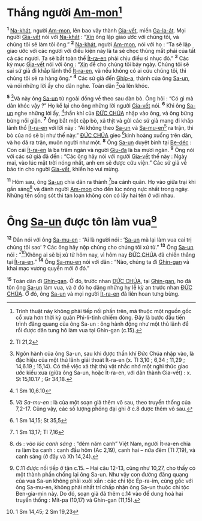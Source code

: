 # Thắng người [Am-mon]()[^1-0a828186-15b4-470d-a2a8-baccc32077d4]
<sup><b>1</b></sup> [Na-khát](), người [Am-mon](), lên bao vây thành [Gia-vết](), miền [Ga-la-át](). Mọi người [Gia-vết]() nói với [Na-khát]() : “[Xin]() ông lập giao ước với chúng tôi, và chúng tôi sẽ làm tôi ông.” <sup><b>2</b></sup> [Na-khát](), người [Am-mon](), nói với họ : “Ta sẽ lập giao ước với các ngươi với điều kiện này là ta sẽ chọc thủng mắt phải của tất cả các ngươi. Ta sẽ bắt toàn thể [Ít-ra-en]() phải chịu điều sỉ nhục đó.” <sup><b>3</b></sup> Các kỳ mục [Gia-vết]() nói với ông : “[Xin]() để cho chúng tôi bảy ngày. Chúng tôi sẽ sai sứ giả đi khắp lãnh thổ [Ít-ra-en](), và nếu không có ai cứu chúng tôi, thì chúng tôi sẽ ra hàng ông.” <sup><b>4</b></sup> Các sứ giả đến [Ghíp-a](), thành của ông [Sa-un](), và nói những lời ấy cho dân nghe. Toàn dân [^1@-0a828186-15b4-470d-a2a8-baccc32077d4]oà lên khóc.

<sup><b>5</b></sup> [^2-0a828186-15b4-470d-a2a8-baccc32077d4]Và này ông [Sa-un]() từ ngoài đồng về theo sau đàn bò. Ông hỏi : “Có gì mà dân khóc vậy ?” Họ kể lại cho ông những lời người [Gia-vết]() nói. <sup><b>6</b></sup> Khi ông [Sa-un]() nghe những lời ấy, [^2@-0a828186-15b4-470d-a2a8-baccc32077d4]thần khí của [ĐỨC CHÚA]() nhập vào ông, và ông bừng bừng nổi giận. <sup><b>7</b></sup> Ông bắt một cặp bò, xả thịt và gửi các sứ giả mang đi khắp lãnh thổ [Ít-ra-en]() với lời này : “Ai không theo [Sa-un]() và [Sa-mu-en]()[^3-0a828186-15b4-470d-a2a8-baccc32077d4] ra trận, thì bò của nó sẽ bị như thế này.” [ĐỨC CHÚA]() gieo [^3@-0a828186-15b4-470d-a2a8-baccc32077d4]kinh hoàng xuống trên dân, và họ đã ra trận, muôn người như một. <sup><b>8</b></sup> Ông [Sa-un]() duyệt binh tại [Be-déc]() : Con cái [Ít-ra-en]() là ba trăm ngàn và người [Giu-đa]() là ba mươi ngàn. <sup><b>9</b></sup> Ông nói với các sứ giả đã đến : “Các ông hãy nói với người [Gia-vết]() thế này : Ngày mai, vào lúc mặt trời nóng nhất, anh em sẽ được cứu viện.” Các sứ giả về báo tin cho người [Gia-vết](), khiến họ vui mừng.

<sup><b>11</b></sup> Hôm sau, ông [Sa-un]() chia dân ra thành [^5@-0a828186-15b4-470d-a2a8-baccc32077d4]ba cánh quân. Họ vào giữa trại khi gần sáng[^5-0a828186-15b4-470d-a2a8-baccc32077d4] và đánh người [Am-mon]() cho đến lúc nóng nực nhất trong ngày. Những tên sống sót thì tán loạn không còn có lấy hai tên ở với nhau.

# Ông [Sa-un]() được tôn làm vua[^6-0a828186-15b4-470d-a2a8-baccc32077d4]
<sup><b>12</b></sup> Dân nói với ông [Sa-mu-en]() : “Ai là người nói : ‘[Sa-un]() mà lại làm vua cai trị chúng tôi sao’ ? Các ông hãy nộp chúng cho chúng tôi xử tử.” <sup><b>13</b></sup> Ông [Sa-un]() nói : “[^6@-0a828186-15b4-470d-a2a8-baccc32077d4]Không ai sẽ bị xử tử hôm nay, vì hôm nay [ĐỨC CHÚA]() đã chiến thắng tại [Ít-ra-en]().” <sup><b>14</b></sup> Ông [Sa-mu-en]() nói với dân : “Nào, chúng ta đi [Ghin-gan]() và khai mạc vương quyền mới ở đó.”

<sup><b>15</b></sup> Toàn dân đi [Ghin-gan](). Ở đó, trước nhan [ĐỨC CHÚA](), tại [Ghin-gan](), họ đã tôn ông [Sa-un]() làm vua, và ở đó họ dâng những hy lễ kỳ an trước nhan [ĐỨC CHÚA](). Ở đó, ông [Sa-un]() và mọi người [Ít-ra-en]() đã liên hoan tưng bừng.

[^1-0a828186-15b4-470d-a2a8-baccc32077d4]: Trình thuật này không phải tiếp nối phần trên, mà thuộc một nguồn gốc cổ xưa hơn thời kỳ quân Phi-li-tinh chiếm đóng. Đây là bước đầu tiến trình đăng quang của ông Sa-un : ông hành động như một thủ lãnh để rồi được dân tung hô làm vua tại Ghin-gan (c.15).
[^2-0a828186-15b4-470d-a2a8-baccc32077d4]: Ngôn hành của ông Sa-un, sau khi được thần khí Đức Chúa nhập vào, là đặc hiệu của một thủ lãnh giải thoát Ít-ra-en (x. Tl 3,10 ; 6,34 ; 11,29 ; 14,6.19 ; 15,14). Có thể việc xả thịt thú vật nhắc nhớ một nghi thức giao ước kiểu xưa (giữa ông Sa-un, hoặc Ít-ra-en, với dân thành Gia-vết) : x. St 15,10.17 ; Gr 34,18.
[^3-0a828186-15b4-470d-a2a8-baccc32077d4]: *Và Sa-mu-en* : là của một soạn giả thêm vô sau, theo truyền thống của 7,2-17. Cũng vậy, các số lượng phóng đại ghi ở c.8 được thêm vô sau.
[^5-0a828186-15b4-470d-a2a8-baccc32077d4]: ds : *vào lúc canh sáng* : “đêm năm canh” Việt Nam, người Ít-ra-en chia ra làm ba canh : canh đầu hôm (Ac 2,19), canh hai – nửa đêm (Tl 7,19), và canh sáng (ở đây và Xh 14,24).
[^6-0a828186-15b4-470d-a2a8-baccc32077d4]: C.11 được nối tiếp ở tận c.15. – Hai câu 12-13, cũng như 10,27, cho thấy có một thành phần chống lại ông Sa-un. Như vậy con đường đăng quang của vua Sa-un không phải xuôi xắn : các chi tộc Ép-ra-im, cùng gốc với ông Sa-mu-en, không phải nhất trí chấp nhận ông Sa-un thuộc chi tộc Ben-gia-min này. Do đó, soạn giả đã thêm c.14 vào để dung hoà hai truyền thống : Mít-pa (10,17) và Ghin-gan (11,15).
[^1@-0a828186-15b4-470d-a2a8-baccc32077d4]: Tl 21,2
[^2@-0a828186-15b4-470d-a2a8-baccc32077d4]: 1 Sm 10,6.10
[^3@-0a828186-15b4-470d-a2a8-baccc32077d4]: 1 Sm 14,15; St 35,5
[^5@-0a828186-15b4-470d-a2a8-baccc32077d4]: 1 Sm 13,17; Tl 7,16
[^6@-0a828186-15b4-470d-a2a8-baccc32077d4]: 1 Sm 14,45; 2 Sm 19,23